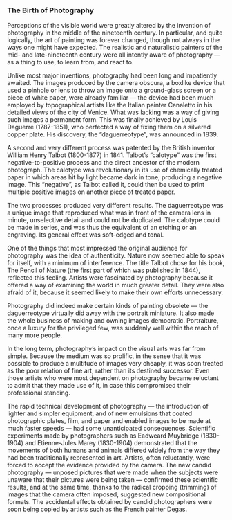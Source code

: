 ### The Birth of Photography

Perceptions of the visible world were greatly altered by the invention of photography in the middle of the nineteenth century. In particular, and quite logically, the art of painting was forever changed, though not always in the ways one might have expected. The realistic and naturalistic painters of the mid- and late-nineteenth century were all intently aware of photography — as a thing to use, to learn from, and react to.

Unlike most major inventions, photography had been long and impatiently awaited. The images produced by the camera obscura, a boxlike device that used a pinhole or lens to throw an image onto a ground-glass screen or a piece of white paper, were already familiar — the device had been much employed by topographical artists like the Italian painter Canaletto in his detailed views of the city of Venice. What was lacking was a way of giving such images a permanent form. This was finally achieved by Louis Daguerre (1787-1851), who perfected a way of fixing them on a silvered copper plate. His discovery, the “daguerreotype”, was announced in 1839.

A second and very different process was patented by the British inventor William Henry Talbot (1800-1877) in 1841. Talbot’s “calotype” was the first negative-to-positive process and the direct ancestor of the modern photograph. The calotype was revolutionary in its use of chemically treated paper in which areas hit by light became dark in tone, producing a negative image. This “negative”, as Talbot called it, could then be used to print multiple positive images on another piece of treated paper.

The two processes produced very different results. The daguerreotype was a unique image that reproduced what was in front of the camera lens in minute, unselective detail and could not be duplicated. The calotype could be made in series, and was thus the equivalent of an etching or an engraving. Its general effect was soft-edged and tonal.

One of the things that most impressed the original audience for photography was the idea of authenticity. Nature now seemed able to speak for itself, with a minimum of interference. The title Talbot chose for his book, The Pencil of Nature (the first part of which was published in 1844), reflected this feeling. Artists were fascinated by photography because it offered a way of examining the world in much greater detail. They were also afraid of it, because it seemed likely to make their own efforts unnecessary.

Photography did indeed make certain kinds of painting obsolete — the daguerreotype virtually did away with the portrait miniature. It also made the whole business of making and owning images democratic. Portraiture, once a luxury for the privileged few, was suddenly well within the reach of many more people.

In the long term, photography’s impact on the visual arts was far from simple. Because the medium was so prolific, in the sense that it was possible to produce a multitude of images very cheaply, it was soon treated as the poor relation of fine art, rather than its destined successor. Even those artists who were most dependent on photography became reluctant to admit that they made use of it, in case this compromised their professional standing.

The rapid technical development of photography — the introduction of lighter and simpler equipment, and of new emulsions that coated photographic plates, film, and paper and enabled images to be made at much faster speeds — had some unanticipated consequences. Scientific experiments made by photographers such as Eadweard Muybridge (1830-1904) and Etienne-Jules Marey (1830-1904) demonstrated that the movements of both humans and animals differed widely from the way they had been traditionally represented in art. Artists, often reluctantly, were forced to accept the evidence provided by the camera. The new candid photography — unposed pictures that were made when the subjects were unaware that their pictures were being taken — confirmed these scientific results, and at the same time, thanks to the radical cropping (trimming) of images that the camera often imposed, suggested new compositional formats. The accidental effects obtained by candid photographers were soon being copied by artists such as the French painter Degas.
